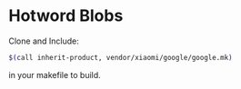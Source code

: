 # Hotword Blobs

Clone and Include:

```bash
$(call inherit-product, vendor/xiaomi/google/google.mk)
```
in your makefile to build.
